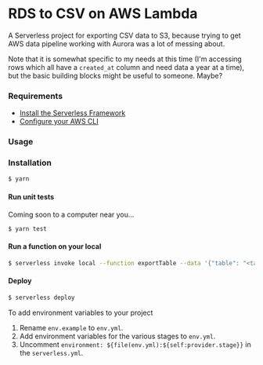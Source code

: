 # RDS to CSV on AWS Lambda

A Serverless project for exporting CSV data to S3, because trying to get AWS data pipeline working with Aurora was a lot of messing about.

Note that it is somewhat specific to my needs at this time (I'm accessing rows which all have a `created_at` column and need data a year at a time), but the basic building blocks might be useful to someone. Maybe?

### Requirements

- [Install the Serverless Framework](https://serverless.com/framework/docs/providers/aws/guide/installation/)
- [Configure your AWS CLI](https://serverless.com/framework/docs/providers/aws/guide/credentials/)

### Usage

### Installation

``` bash
$ yarn
```

#### Run unit tests

Coming soon to a computer near you...

``` bash
$ yarn test
```

#### Run a function on your local

``` bash
$ serverless invoke local --function exportTable --data '{"table": "<table name>"}'
```

#### Deploy

``` bash
$ serverless deploy
```

To add environment variables to your project

1. Rename `env.example` to `env.yml`.
2. Add environment variables for the various stages to `env.yml`.
3. Uncomment `environment: ${file(env.yml):${self:provider.stage}}` in the `serverless.yml`.
